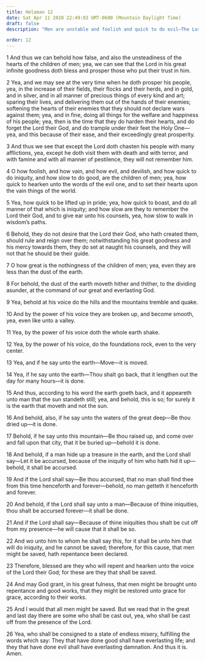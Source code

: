 ```yaml
---
title: Helaman 12
date: Sat Apr 11 2020 22:49:03 GMT-0600 (Mountain Daylight Time)
draft: false
description: "Men are unstable and foolish and quick to do evil—The Lord chastens His people—The nothingness of men is compared with the power of God—In the day of judgment, men will gain everlasting life or everlasting damnation. About 6 B.C."

order: 12
---
```

    
1 And thus we can behold how false, and also the unsteadiness of the hearts of the children of men; yea, we can see that the Lord in his great infinite goodness doth bless and prosper those who put their trust in him.

2 Yea, and we may see at the very time when he doth prosper his people, yea, in the increase of their fields, their flocks and their herds, and in gold, and in silver, and in all manner of precious things of every kind and art; sparing their lives, and delivering them out of the hands of their enemies; softening the hearts of their enemies that they should not declare wars against them; yea, and in fine, doing all things for the welfare and happiness of his people; yea, then is the time that they do harden their hearts, and do forget the Lord their God, and do trample under their feet the Holy One—yea, and this because of their ease, and their exceedingly great prosperity.

3 And thus we see that except the Lord doth chasten his people with many afflictions, yea, except he doth visit them with death and with terror, and with famine and with all manner of pestilence, they will not remember him.

4 O how foolish, and how vain, and how evil, and devilish, and how quick to do iniquity, and how slow to do good, are the children of men; yea, how quick to hearken unto the words of the evil one, and to set their hearts upon the vain things of the world.

5 Yea, how quick to be lifted up in pride; yea, how quick to boast, and do all manner of that which is iniquity; and how slow are they to remember the Lord their God, and to give ear unto his counsels, yea, how slow to walk in wisdom’s paths.

6 Behold, they do not desire that the Lord their God, who hath created them, should rule and reign over them; notwithstanding his great goodness and his mercy towards them, they do set at naught his counsels, and they will not that he should be their guide.

7 O how great is the nothingness of the children of men; yea, even they are less than the dust of the earth.

8 For behold, the dust of the earth moveth hither and thither, to the dividing asunder, at the command of our great and everlasting God.

9 Yea, behold at his voice do the hills and the mountains tremble and quake.

10 And by the power of his voice they are broken up, and become smooth, yea, even like unto a valley.

11 Yea, by the power of his voice doth the whole earth shake.

12 Yea, by the power of his voice, do the foundations rock, even to the very center.

13 Yea, and if he say unto the earth—Move—it is moved.

14 Yea, if he say unto the earth—Thou shalt go back, that it lengthen out the day for many hours—it is done.

15 And thus, according to his word the earth goeth back, and it appeareth unto man that the sun standeth still; yea, and behold, this is so; for surely it is the earth that moveth and not the sun.

16 And behold, also, if he say unto the waters of the great deep—Be thou dried up—it is done.

17 Behold, if he say unto this mountain—Be thou raised up, and come over and fall upon that city, that it be buried up—behold it is done.

18 And behold, if a man hide up a treasure in the earth, and the Lord shall say—Let it be accursed, because of the iniquity of him who hath hid it up—behold, it shall be accursed.

19 And if the Lord shall say—Be thou accursed, that no man shall find thee from this time henceforth and forever—behold, no man getteth it henceforth and forever.

20 And behold, if the Lord shall say unto a man—Because of thine iniquities, thou shalt be accursed forever—it shall be done.

21 And if the Lord shall say—Because of thine iniquities thou shalt be cut off from my presence—he will cause that it shall be so.

22 And wo unto him to whom he shall say this, for it shall be unto him that will do iniquity, and he cannot be saved; therefore, for this cause, that men might be saved, hath repentance been declared.

23 Therefore, blessed are they who will repent and hearken unto the voice of the Lord their God; for these are they that shall be saved.

24 And may God grant, in his great fulness, that men might be brought unto repentance and good works, that they might be restored unto grace for grace, according to their works.

25 And I would that all men might be saved. But we read that in the great and last day there are some who shall be cast out, yea, who shall be cast off from the presence of the Lord.

26 Yea, who shall be consigned to a state of endless misery, fulfilling the words which say: They that have done good shall have everlasting life; and they that have done evil shall have everlasting damnation. And thus it is. Amen.
